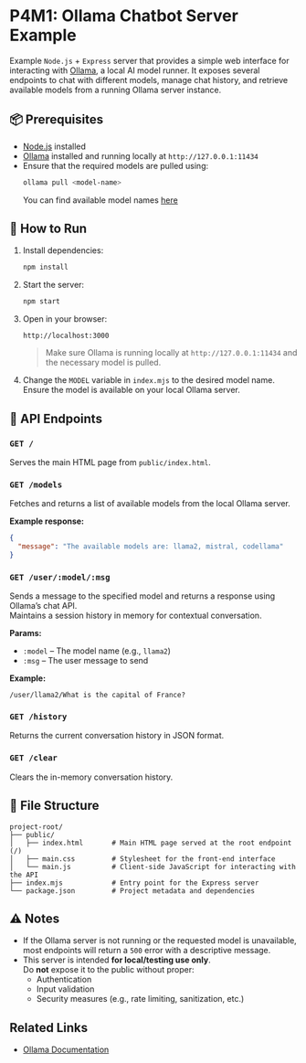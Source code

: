 # P4M1: Ollama Chatbot Server Example  

Example ``Node.js`` + ``Express`` server that provides a simple web interface for interacting with [Ollama](https://ollama.com/), a local AI model runner. It exposes several endpoints to chat with different models, manage chat history, and retrieve available models from a running Ollama server instance.


## 📦 Prerequisites

- [Node.js](https://nodejs.org/) installed
- [Ollama](https://ollama.com/download) installed and running locally at `http://127.0.0.1:11434`
- Ensure that the required models are pulled using:
  ```bash
  ollama pull <model-name>
  ```  
  You can find available model names [here](https://ollama.com/search)


## 🚀 How to Run

1. Install dependencies:

   ```bash
   npm install
   ```

2. Start the server:

   ```bash
   npm start
   ```

3. Open in your browser:

   ```
   http://localhost:3000
   ```
   > Make sure Ollama is running locally at `http://127.0.0.1:11434` and the necessary model is pulled.

4. Change the `MODEL` variable in `index.mjs` to the desired model name. Ensure the model is available on your local Ollama server.

## 🔌 API Endpoints

### `GET /`
Serves the main HTML page from `public/index.html`.


### `GET /models`
Fetches and returns a list of available models from the local Ollama server.

**Example response:**
```json
{
  "message": "The available models are: llama2, mistral, codellama"
}
```


### `GET /user/:model/:msg`
Sends a message to the specified model and returns a response using Ollama’s chat API.  
Maintains a session history in memory for contextual conversation.

**Params:**
- `:model` – The model name (e.g., `llama2`)
- `:msg` – The user message to send

**Example:**
```
/user/llama2/What is the capital of France?
```


### `GET /history`
Returns the current conversation history in JSON format.


### `GET /clear`
Clears the in-memory conversation history.

## 📁 File Structure

```
project-root/
├── public/
│   ├── index.html       # Main HTML page served at the root endpoint (/)
│   ├── main.css         # Stylesheet for the front-end interface
│   └── main.js          # Client-side JavaScript for interacting with the API
├── index.mjs            # Entry point for the Express server
└── package.json         # Project metadata and dependencies
```

## ⚠️ Notes

- If the Ollama server is not running or the requested model is unavailable, most endpoints will return a `500` error with a descriptive message.
- This server is intended **for local/testing use only**.  
  Do **not** expose it to the public without proper:
    - Authentication
    - Input validation
    - Security measures (e.g., rate limiting, sanitization, etc.)

## Related Links

- [Ollama Documentation](https://ollama.com/)
